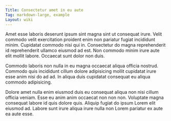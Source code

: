 ```yaml
---
Title: Consectetur amet in eu aute
Tag: markdown-large, example
Layout: wiki
---
```

Amet esse laboris deserunt ipsum sint magna sint ut consequat irure. Velit commodo velit exercitation proident enim non pariatur fugiat incididunt minim. Cupidatat commodo nisi qui in. Consectetur do magna reprehenderit id reprehenderit ullamco eiusmod ad est. Non commodo minim irure aute elit mollit labore. Occaecat sunt dolor non duis.

Commodo laboris non nulla in eu magna occaecat aliqua officia nostrud. Commodo quis incididunt cillum dolore adipisicing mollit cupidatat irure esse anim nisi do ad ad. In aliqua duis cupidatat consequat eu aliqua commodo adipisicing.

Dolore amet nulla enim eiusmod duis eu consequat aliqua non nisi cillum officia veniam. Esse eu anim anim occaecat non non non. Voluptate magna consequat labore id quis dolore quis. Aliquip fugiat do ipsum Lorem elit eiusmod ad. Labore sunt irure aliqua irure nulla non Lorem pariatur ex aute ea aute esse.